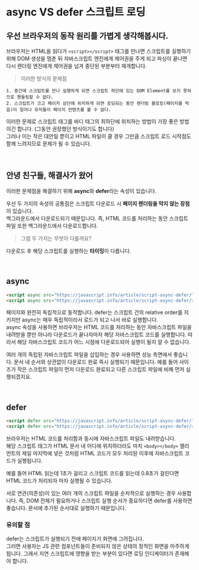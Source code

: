 # async VS defer 스크립트 로딩

## 우선 브라우저의 동작 원리를 가볍게 생각해봅시다.

브라우저는 HTML을 읽다가 `<script></script>` 태그를 만나면 스크립트를 실행하기 위해 DOM 생성을 멈춘 뒤 자바스크립트 엔진에게 제어권을 주게 되고 파싱이 끝나면 다시 렌더링 엔진에게 제어권을 넘겨 중단된 부분부터 재개합니다.

> 이러한 방식의 문제점

```
1. 중간에 스크립트를 만나 실행하게 되면 스크립트 하단에 있는 DOM Element를 보지 못하므로 핸들링할 수 없다.
2. 스크립트가 크고 페이지 상단에 위치하게 되면 로딩되는 동안 렌더링 블로킹(페이지를 막음)이 일어나 유저들이 페이지 컨텐츠를 볼 수 없다.
```

이러한 문제로 스크립트 태그를 바디 태그의 최하단에 위치하는 방법이 가장 좋은 방법이긴 합니다. (그동안 권장했던 방식이기도 합니다)  
그러나 이는 작은 대안일 뿐이고 HTML 파일이 클 경우 그만큼 스크립트 로드 시작점도 함께 느려지므로 문제가 될 수 있습니다.

<br>

## 안녕 친구들, 해결사가 왔어

이러한 문제점을 해결하기 위해 **async**와 **defer**라는 속성이 있습니다.

우선 두 가지의 속성의 공통점은 스크립트 다운로드 시 **페이지 렌더링을 막지 않는 장점**이 있습니다.  
백그라운드에서 다운로드되기 때문입니다. 즉, HTML 코드를 처리하는 동안 스크립트 파일 또한 백그라운드에서 다운로드합니다.

> 그럼 두 가지는 무엇이 다를까요?

다운로드 후 해당 스크립트를 실행하는 **타이밍**이 다릅니다.

<br>

## async

```html
<script async src="https://javascript.info/article/script-async-defer/long.js"></script>
<script async src="https://javascript.info/article/script-async-defer/small.js"></script>
```

페이지와 완전히 독립적으로 동작합니다.
defer는 스크립트 간의 relative order를 지키지만 async는 매우 독립적이라서 로드가 되고 나서 바로 실행합니다.  
async 속성을 사용하면 브라우저는 HTML 코드를 처리하는 동안 자바스크립트 파일을 내려받을 뿐만 아니라 다운로드가 끝나자마자 해당 자바스크립트 코드를 실행합니다. 따라서 해당 자바스크립트 코드가 어느 시점에 다운로드되어 실행이 될지 알 수 없습니다.

여러 개의 독립된 자바스크립트 파일을 삽입하는 경우 사용하면 성능 측면에서 좋습니다.
문서 내 순서와 상관없이 다운로드 완료 즉시 실행되기 때문입니다. 예를 들어 사이즈가 작은 스크립트 파일이 먼저 다운로드 완료되고 다른 스크립트 파일에 비해 먼저 실행되겠지요.

<br>

## defer

```html
<script defer src="https://javascript.info/article/script-async-defer/long.js"></script>
<script defer src="https://javascript.info/article/script-async-defer/small.js"></script>
```

브라우저는 HTML 코드를 처리함과 동시에 자바스크립트 파일도 내려받습니다.  
해당 스크립트 태그가 HTML 문서 내 어디에 위치하더라도 마치 `<body></body>` 엘리먼트의 제일 마지막에 넣은 것처럼 HTML 코드가 모두 처리된 이후에 자바스크립트 코드가 실행됩니다.

예를 들어 HTML 읽는데 1초가 걸리고 스크립트 코드를 읽는데 0.8초가 걸린다면 HTML 코드가 처리되자 마자 실행될 수 있습니다.

서로 연관(의존성)이 있는 여러 개의 스크립트 파일을 순차적으로 실행하는 경우 사용합니다.
즉, DOM 전체가 필요하거나 스크립트 실행 순서가 중요하다면 defer를 사용하면 좋습니다.
문서에 추가된 순서대로 실행하기 때문입니다.

### 유의할 점

defer는 스크립트가 실행되기 전에 페이지가 화면에 그려집니다.  
그러면 사용자는 JS 관련 컴포넌트들이 준비되지 않은 상태의 정적인 화면을 마주하게 됩니다. 그래서 지연 스크립트에 영향을 받는 부분이 있다면 로딩 인디케이터가 존재해야 합니다.

<br>
